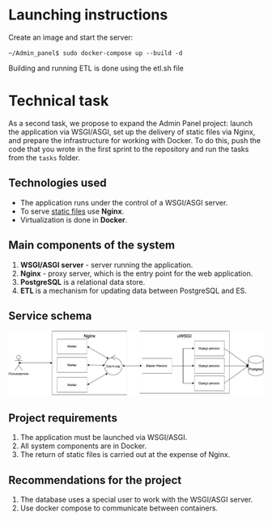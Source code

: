 # Launching instructions
Create an image and start the server:
```
~/Admin_panel$ sudo docker-compose up --build -d
```

Building and running ETL is done using the etl.sh file

# Technical task

As a second task, we propose to expand the Admin Panel project: launch the application via WSGI/ASGI, set up the delivery of static files via Nginx, and prepare the infrastructure for working with Docker. To do this, push the code that you wrote in the first sprint to the repository and run the tasks from the `tasks` folder.

## Technologies used

- The application runs under the control of a WSGI/ASGI server.
- To serve [static files](https://nginx.org/ru/docs/beginners_guide.html#static) use **Nginx**.
- Virtualization is done in **Docker**.

## Main components of the system

1. **WSGI/ASGI server** - server running the application.
2. **Nginx** - proxy server, which is the entry point for the web application.
3. **PostgreSQL** is a relational data store.
4. **ETL** is a mechanism for updating data between PostgreSQL and ES.

## Service schema

![all](images/all.png)

## Project requirements

1. The application must be launched via WSGI/ASGI.
2. All system components are in Docker.
3. The return of static files is carried out at the expense of Nginx.

## Recommendations for the project

1. The database uses a special user to work with the WSGI/ASGI server.
2. Use docker compose to communicate between containers.
